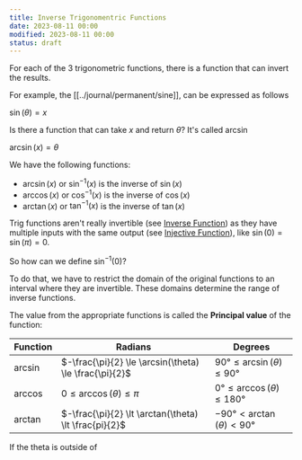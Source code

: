 ```yaml
---
title: Inverse Trigonomentric Functions
date: 2023-08-11 00:00
modified: 2023-08-11 00:00
status: draft
---
```


For each of the 3 trigonometric functions, there is a function that can invert the results.

For example, the [[../journal/permanent/sine]], can be expressed as follows

$\sin(\theta) = x$

Is there a function that can take $x$ and return $\theta$? It's called $\arcsin$

$\arcsin(x) = \theta$

We have the following functions:

* $\arcsin(x)$ or $\sin^{-1}(x)$ is the inverse of $\sin(x)$
* $\arccos(x)$ or $\cos^{-1}(x)$ is the inverse of $\cos(x)$
* $\arctan(x)$ or $\tan^{-1}(x)$ is the inverse of $\tan(x)$

Trig functions aren't really invertible (see [Inverse Function](inverse-function.md)) as they have multiple inputs with the same output (see [Injective Function](injective-function.md)), like $\sin(0) = \sin(\pi) = 0$.

So how can we define $\sin^{-1}(0)$?

To do that, we have to restrict the domain of the original functions to an interval where they are invertible. These domains determine the range of inverse functions.

The value from the appropriate functions is called the **Principal value** of the function:

| Function | Radians                                                | Degrees |
| -------- | ------------------------------------------------------ | ------- |
| $\arcsin$ | $-\frac{\pi}{2} \le \arcsin(\theta) \le \frac{\pi}{2}$ |    $90° \le \arcsin(\theta) \le 90°$     |
| $\arccos$ | $0 \le \arccos(\theta) \le \pi$ |    $0° \le \arccos(\theta) \le 180°$     |
| $\arctan$ | $-\frac{\pi}{2} \lt \arctan(\theta) \lt \frac{pi}{2}$ |    $-90° \lt \arctan(\theta) \lt 90°$     |

If the theta is outside of
